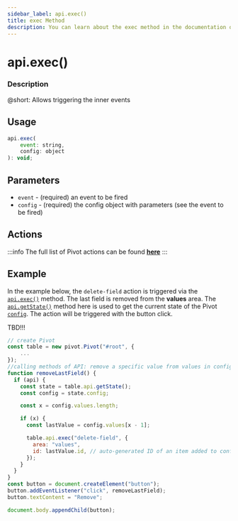 ```yaml
---
sidebar_label: api.exec()
title: exec Method
description: You can learn about the exec method in the documentation of the DHTMLX JavaScript Pivot library. Browse developer guides and API reference, try out code examples and live demos, and download a free 30-day evaluation version of DHTMLX Pivot.
---
```


# api.exec()

### Description

@short: Allows triggering the inner events

## Usage

~~~jsx {}
api.exec(
	event: string,
	config: object
): void;
~~~

## Parameters

- `event` - (required) an event to be fired
- `config` - (required) the config object with parameters (see the event to be fired)

## Actions

:::info
The full list of Pivot actions can be found [**here**](/api/overview/events_overview)
:::

## Example

In the example below, the `delete-field` action is triggered via the [`api.exec()`](/api/methods/exec) method. The last field is removed from the **values** area. The [`api.getState()`](/api/methods/getState) method here is used to get the current state of the Pivot [`config`](/api/properties/config). The action will be triggered with the button click.

TBD!!!

~~~jsx {}
// create Pivot
const table = new pivot.Pivot("#root", {
    ...
});
//calling methods of API: remove a specific value from values in config
function removeLastField() {
  if (api) {
    const state = table.api.getState();
    const config = state.config;

    const x = config.values.length;

    if (x) {
      const lastValue = config.values[x - 1];

      table.api.exec("delete-field", {
        area: "values",
        id: lastValue.id, // auto-generated ID of an item added to config.values
      });
    }
  }
}
const button = document.createElement("button");
button.addEventListener("click", removeLastField);
button.textContent = "Remove";

document.body.appendChild(button);
~~~
